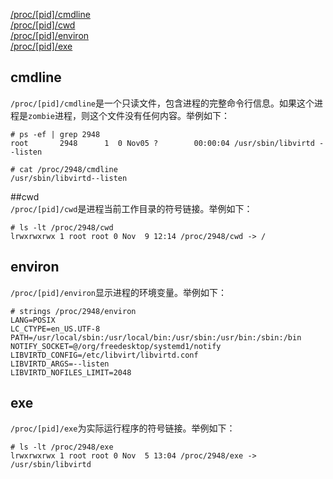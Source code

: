 [/proc/[pid]/cmdline](#cmdline)  
[/proc/[pid]/cwd](#cwd)  
[/proc/[pid]/environ](#environ)  
[/proc/[pid]/exe](#exe)  


## cmdline
`/proc/[pid]/cmdline`是一个只读文件，包含进程的完整命令行信息。如果这个进程是`zombie`进程，则这个文件没有任何内容。举例如下：    

    # ps -ef | grep 2948
    root       2948      1  0 Nov05 ?        00:00:04 /usr/sbin/libvirtd --listen

    # cat /proc/2948/cmdline
    /usr/sbin/libvirtd--listen

##cwd  
`/proc/[pid]/cwd`是进程当前工作目录的符号链接。举例如下：  

    # ls -lt /proc/2948/cwd
    lrwxrwxrwx 1 root root 0 Nov  9 12:14 /proc/2948/cwd -> /


## environ  
`/proc/[pid]/environ`显示进程的环境变量。举例如下：  

    # strings /proc/2948/environ
    LANG=POSIX
    LC_CTYPE=en_US.UTF-8
    PATH=/usr/local/sbin:/usr/local/bin:/usr/sbin:/usr/bin:/sbin:/bin
    NOTIFY_SOCKET=@/org/freedesktop/systemd1/notify
    LIBVIRTD_CONFIG=/etc/libvirt/libvirtd.conf
    LIBVIRTD_ARGS=--listen
    LIBVIRTD_NOFILES_LIMIT=2048

## exe
`/proc/[pid]/exe`为实际运行程序的符号链接。举例如下：  

    # ls -lt /proc/2948/exe
    lrwxrwxrwx 1 root root 0 Nov  5 13:04 /proc/2948/exe -> /usr/sbin/libvirtd
